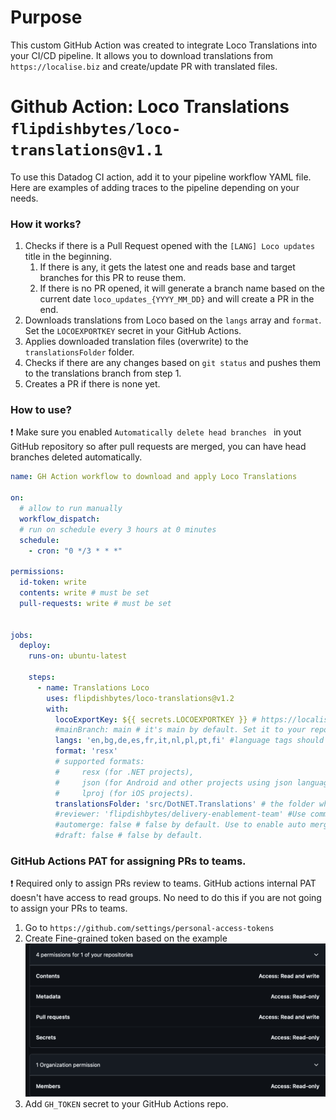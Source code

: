 # Purpose

This custom GitHub Action was created to integrate Loco Translations into your CI/CD pipeline. It allows you to download translations from `https://localise.biz` and create/update PR with translated files.

# Github Action: Loco Translations `flipdishbytes/loco-translations@v1.1`

To use this Datadog CI action, add it to your pipeline workflow YAML file. Here are examples of adding traces to the pipeline depending on your needs.

### How it works?

1. Checks if there is a Pull Request opened with the `[LANG] Loco updates` title in the beginning.
    1. If there is any, it gets the latest one and reads base and target branches for this PR to reuse them.
    2. If there is no PR opened, it will generate a branch name based on the current date `loco_updates_{YYYY_MM_DD}` and will create a PR in the end.
2. Downloads translations from Loco based on the `langs` array and `format`. Set the `LOCOEXPORTKEY` secret in your GitHub Actions.
3. Applies downloaded translation files (overwrite) to the `translationsFolder` folder.
4. Checks if there are any changes based on `git status` and pushes them to the translations branch from step 1.
5. Creates a PR if there is none yet.

### How to use?

❗ Make sure you enabled `Automatically delete head branches ` in yout GitHub repository so after pull requests are merged, you can have head branches deleted automatically.

```yaml
name: GH Action workflow to download and apply Loco Translations

on:
  # allow to run manually
  workflow_dispatch:
  # run on schedule every 3 hours at 0 minutes
  schedule:
    - cron: "0 */3 * * *"

permissions: 
  id-token: write
  contents: write # must be set
  pull-requests: write # must be set


jobs:
  deploy:
    runs-on: ubuntu-latest

    steps:
      - name: Translations Loco
        uses: flipdishbytes/loco-translations@v1.2
        with:
          locoExportKey: ${{ secrets.LOCOEXPORTKEY }} # https://localise.biz -> Project -> Developer tools -> Export key from your Loco project. Set LOCOEXPORTKEY secret in your GitHub Actions.
          #mainBranch: main # it's main by default. Set it to your repository default branch if it's needed. Not required.
          langs: 'en,bg,de,es,fr,it,nl,pl,pt,fi' #language tags should match Loco languages from the project
          format: 'resx'
          # supported formats: 
          #     resx (for .NET projects),
          #     json (for Android and other projects using json language files),
          #     lproj (for iOS projects).
          translationsFolder: 'src/DotNET.Translations' # the folder where yout translation files are located.
          #reviewer: 'flipdishbytes/delivery-enablement-team' #Use comma if you need more than one team.
          #automerge: false # false by default. Use to enable auto merge after necessary requirements are met. Can't be used with draft set to true. Make sure you enabled pull request Auto merge for your repository.
          #draft: false # false by default.
```

### GitHub Actions PAT for assigning PRs to teams.
❗ Required only to assign PRs review to teams. GitHub actions internal PAT doesn't have access to read groups. No need to do this if you are not going to assign your PRs to teams.
1. Go to `https://github.com/settings/personal-access-tokens`
2. Create Fine-grained token based on the example
![GitHub Actions PAT Example](GitHubActionsPAT.png)
3. Add `GH_TOKEN` secret to your GitHub Actions repo.
